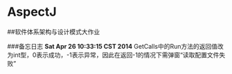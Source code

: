 AspectJ
=======

##软件体系架构与设计模式大作业

###备忘日志
**Sat Apr 26 10:33:15 CST 2014**
GetCalls中的Run方法的返回值改为int型，0表示成功，-1表示异常，因此在返回-1的情况下需弹窗“读取配置文件失败”

